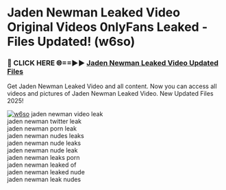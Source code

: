 # Jaden Newman Leaked Video Original Videos 0nlyFans Leaked - Files Updated! (w6so)

<h3>🔴 CLICK HERE 🌐==►► <a href="https://tinyurl.com/x26r9saj" rel="nofollow">Jaden Newman Leaked Video Updated Files</a></h3>

Get Jaden Newman Leaked Video and all content. Now you can access all videos and pictures of Jaden Newman Leaked Video. New Updated Files 2025!

[![w6so](https://i.imgur.com/LkgZPqh.gif)](https://tinyurl.com/x26r9saj)
jaden newman video leak<br>
jaden newman twitter leak<br>
jaden newman porn leak<br>
jaden newman nudes leaks<br>
jaden newman nude leaks<br>
jaden newman nude leak<br>
jaden newman leaks porn<br>
jaden newman leaked of<br>
jaden newman leaked nude<br>
jaden newman leak nudes